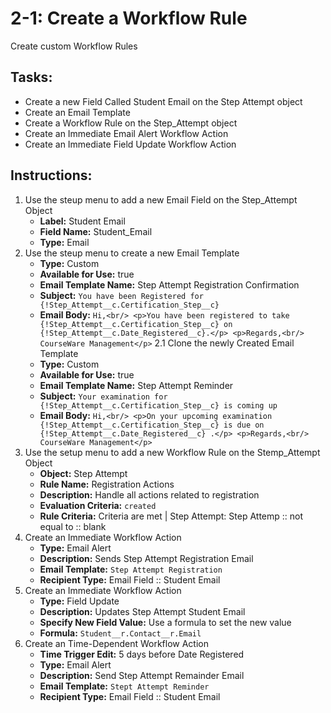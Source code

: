 # 2-1: Create a Workflow Rule

Create custom Workflow Rules

## Tasks:
- Create a new Field Called Student Email on the Step Attempt object
- Create an Email Template
- Create a Workflow Rule on the Step_Attempt object
- Create an Immediate Email Alert Workflow Action
- Create an Immediate Field Update Workflow Action



## Instructions:
1. Use the steup menu to add a new Email Field on the Step_Attempt Object
   - __Label:__ Student Email
   - __Field Name:__ Student_Email
   - __Type:__ Email
2. Use the steup menu to create a new Email Template
   - __Type:__ Custom
   - __Available for Use:__ true
   - __Email Template Name:__ Step Attempt Registration Confirmation
   - __Subject:__ ```You have been Registered for {!Step_Attempt__c.Certification_Step__c}```
   - __Email Body:__ ```Hi,<br/> <p>You have been registered to take {!Step_Attempt__c.Certification_Step__c} on {!Step_Attempt__c.Date_Registered__c}.</p> <p>Regards,<br/> CourseWare Management</p>```
2.1  Clone the newly Created Email Template
   - __Type:__ Custom
   - __Available for Use:__ true
   - __Email Template Name:__ Step Attempt Reminder
   - __Subject:__ ```Your examination for {!Step_Attempt__c.Certification_Step__c} is coming up```
   - __Email Body:__ ```Hi,<br/> <p>On your upcoming examination {!Step_Attempt__c.Certification_Step__c} is due on {!Step_Attempt__c.Date_Registered__c} .</p> <p>Regards,<br/> CourseWare Management</p>```
3. Use the setup menu to add a new Workflow Rule on the Stemp_Attempt Object
   - __Object:__ Step Attempt
   - __Rule Name:__  Registration Actions
   - __Description:__ Handle all actions related to registration
   - __Evaluation Criteria:__ ```created ```
   - __Rule Criteria:__ Criteria are met |  Step Attempt: Step Attemp  :: not equal to :: blank
4. Create an Immediate Workflow Action
   - __Type:__ Email Alert
   - __Description:__ Sends Step Attempt Registration Email
   - __Email Template:__ ```Step Attempt Registration ```
   - __Recipient Type:__ Email Field :: Student Email
5. Create an Immediate Workflow Action
   - __Type:__ Field Update
   - __Description:__ Updates Step Attempt Student Email
   - __Specify New Field Value:__ Use a formula to set the new value
   - __Formula:__ ``` Student__r.Contact__r.Email ```
6. Create an Time-Dependent Workflow Action
   - __Time Trigger Edit:__ 5 days before Date Registered
   - __Type:__ Email Alert
   - __Description:__ Send Step Attempt Remainder Email
   - __Email Template:__ ```Stept Attempt Reminder ```
   - __Recipient Type:__ Email Field :: Student Email


